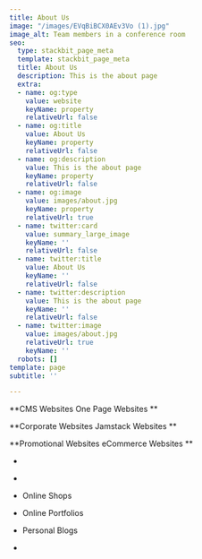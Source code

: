```yaml
---
title: About Us
image: "/images/EVqBiBCX0AEv3Vo (1).jpg"
image_alt: Team members in a conference room
seo:
  type: stackbit_page_meta
  template: stackbit_page_meta
  title: About Us
  description: This is the about page
  extra:
  - name: og:type
    value: website
    keyName: property
    relativeUrl: false
  - name: og:title
    value: About Us
    keyName: property
    relativeUrl: false
  - name: og:description
    value: This is the about page
    keyName: property
    relativeUrl: false
  - name: og:image
    value: images/about.jpg
    keyName: property
    relativeUrl: true
  - name: twitter:card
    value: summary_large_image
    keyName: ''
    relativeUrl: false
  - name: twitter:title
    value: About Us
    keyName: ''
    relativeUrl: false
  - name: twitter:description
    value: This is the about page
    keyName: ''
    relativeUrl: false
  - name: twitter:image
    value: images/about.jpg
    relativeUrl: true
    keyName: ''
  robots: []
template: page
subtitle: ''

---
```

**CMS Websites                                                                              One Page Websites
**

**Corporate Websites                                                                Jamstack Websites
**

**Promotional Websites                                                           eCommerce Websites
**




*

<!---->

*

<!---->

*   Online Shops

<!---->

*   Online Portfolios

<!---->

*   Personal Blogs

<!---->

*